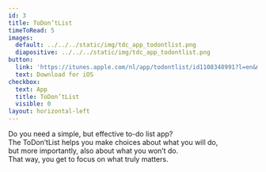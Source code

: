 ```yaml
---
id: 3
title: ToDon’tList
timeToRead: 5
images:
  default: ../../../static/img/tdc_app_todontlist.png
  diapositive: ../../../static/img/tdc_app_todontlist.png
button:
  link: 'https://itunes.apple.com/nl/app/todontlist/id1108348991?l=en&mt=8'
  text: Download for iOS
checkbox:
  text: App
  title: ToDon’tList
  visible: 0
layout: horizontal-left
---
```


Do you need a simple, but effective to-do list app? \
The ToDon’tList helps you make choices about what you will do, \
but more importantly, also about what you won’t do. \
That way, you get to focus on what truly matters.

